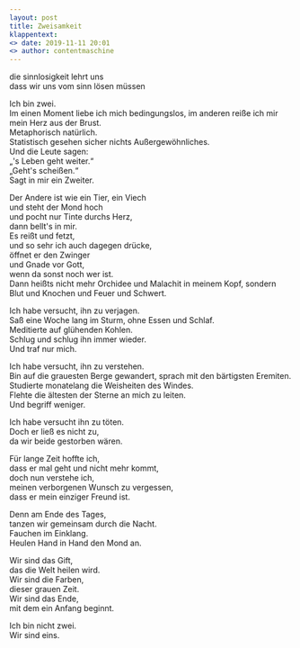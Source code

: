 ```yaml
---
layout: post
title: Zweisamkeit
klappentext:
<> date: 2019-11-11 20:01
<> author: contentmaschine
---
```


die sinnlosigkeit lehrt uns  
dass wir uns vom sinn lösen müssen  
  
Ich bin zwei.  
Im einen Moment liebe ich mich bedingungslos, im anderen reiße ich mir mein Herz aus der Brust.  
Metaphorisch natürlich.  
Statistisch gesehen sicher nichts Außergewöhnliches.  
Und die Leute sagen:  
„'s Leben geht weiter.“  
„Geht's scheißen.“  
Sagt in mir ein Zweiter.  
  
Der Andere ist wie ein Tier, ein Viech  
und steht der Mond hoch  
und pocht nur Tinte durchs Herz,  
dann bellt's in mir.  
Es reißt und fetzt,  
und so sehr ich auch dagegen drücke,  
öffnet er den Zwinger  
und Gnade vor Gott,  
wenn da sonst noch wer ist.  
Dann heißts nicht mehr Orchidee und Malachit in meinem Kopf, sondern Blut und Knochen und Feuer und Schwert.  
  
Ich habe versucht, ihn zu verjagen.  
Saß eine Woche lang im Sturm, ohne Essen und Schlaf.  
Meditierte auf glühenden Kohlen.  
Schlug und schlug ihn immer wieder.  
Und traf nur mich.  
  
Ich habe versucht, ihn zu verstehen.  
Bin auf die grauesten Berge gewandert, sprach mit den bärtigsten Eremiten.  
Studierte monatelang die Weisheiten des Windes.  
Flehte die ältesten der Sterne an mich zu leiten.  
Und begriff weniger.  
  
Ich habe versucht ihn zu töten.  
Doch er ließ es nicht zu,  
da wir beide gestorben wären.  
  
Für lange Zeit hoffte ich,  
dass er mal geht und nicht mehr kommt,  
doch nun verstehe ich,  
meinen verborgenen Wunsch zu vergessen,  
dass er mein einziger Freund ist.  
  
Denn am Ende des Tages,  
tanzen wir gemeinsam durch die Nacht.  
Fauchen im Einklang.  
Heulen Hand in Hand den Mond an.    

Wir sind das Gift,  
das die Welt heilen wird.  
Wir sind die Farben,  
dieser grauen Zeit.  
Wir sind das Ende,  
mit dem ein Anfang beginnt.    

Ich bin nicht zwei.  
Wir sind eins.
